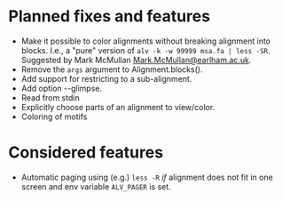 # Planned fixes and features

* Make it possible to color alignments without breaking alignment into blocks. I.e., a "pure"
  version of `alv -k -w 99999 msa.fa | less -SR`. Suggested by Mark McMullan <Mark.McMullan@earlham.ac.uk>.
* Remove the `args` argument to Alignment.blocks().
* Add support for restricting to a sub-alignment.
* Add option --glimpse.
* Read from stdin
* Explicitly choose parts of an alignment to view/color.
* Coloring of motifs

# Considered features

* Automatic paging using (e.g.) `less -R` _if_ alignment does not fit in one screen and env variable `ALV_PAGER` is set.
